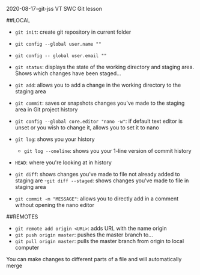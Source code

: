 2020-08-17-git-jss VT SWC Git lesson

##LOCAL

- `git init`: create git repository in current folder
- `git config --global user.name ""`
- `git config -- global user.email ""`

- `git status`: displays the state of the working directory and staging area. Shows which changes have been staged...
- `git add`: allows you to add a change in the working directory to the staging area
- `git commit`: saves or snapshots changes you've made to the staging area in Git project history
- `git config --global core.editor "nano -w"`: if default text editor is unset or you wish to change it, allows you to set it to nano

- `git log`: shows you your history
	- `git log --oneline`: shows you your 1-line version of commit history
- `HEAD`: where you're looking at in history

- `git diff`: shows changes you've made to file not already added to staging are
	-`git diff --staged`: shows changes you've made to file in staging area
- `git commit -m "MESSAGE"`: allows you to directly add in a comment without opening the nano editor

##REMOTES

- `git remote add origin <URL>`: adds URL with the name origin
- `git push origin master`: pushes the master branch to...
- `git pull origin master`: pulls the master branch from origin to local computer


You can make changes to different parts of a file and will automatically merge
